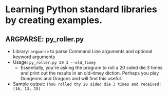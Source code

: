 # Learning Python standard libraries by creating examples.

## ARGPARSE: py_roller.py

- Library: `argparse` to parse Command Line arguments and optional keyword arguments
- Usage: `py_roller.py 20 3 --old_timey` 
    - Essentially, you're asking the program to roll a 20 sided die 3 times and print out the results in an old-timey diction. Perhaps you play Dungeons and Dragons and will find this useful.
- Sample output: `Thou rolled thy 20 sided die 3 times and received:
[16, 13, 15]`